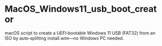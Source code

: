 # MacOS_Windows11_usb_boot_creator
macOS script to create a UEFI‑bootable Windows 11 USB (FAT32) from an ISO by auto‑splitting install.wim—no Windows PC needed.
